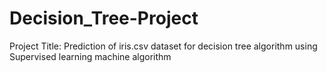 # Decision_Tree-Project
Project Title: Prediction of iris.csv dataset for decision tree algorithm using Supervised learning machine algorithm
